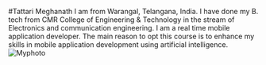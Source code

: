 #Tattari Meghanath
I am from Warangal, Telangana, India. I have done my  B. tech from CMR College of Engineering & Technology in the stream of Electronics and communication engineering. I am a real time mobile application developer. The main reason to opt this course is to enhance my skills in mobile application development using artificial intelligence. 
![Myphoto](C:\Users\S554799\Downloads\Megh.jpeg)

